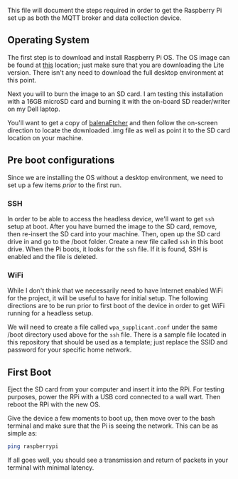 This file will document the steps required in order to get the Raspberry Pi set up as both the MQTT broker and data collection device.

## Operating System

The first step is to download and install Raspberry Pi OS.
The OS image can be found at [this](https://www.raspberrypi.org/downloads/raspberry-pi-os/) location; just make sure that you are downloading the Lite version.
There isn't any need to download the full desktop environment at this point.

Next you will to burn the image to an SD card.
I am testing this installation with a 16GB microSD card and burning it with the on-board SD reader/writer on my Dell laptop.

You'll want to get a copy of [balenaEtcher](https://www.balena.io/etcher/) and then follow the on-screen direction to locate the downloaded .img file as well as point it to the SD card location on your machine.


## Pre boot configurations

Since we are installing the OS without a desktop environment, we need to set up a few items *prior* to the first run.

### SSH

In order to be able to access the headless device, we'll want to get `ssh` setup at boot.
After you have burned the image to the SD card, remove, then re-insert the SD card into your machine.
Then, open up the SD card drive in and go to the /boot folder.
Create a new file called `ssh` in this boot drive.
When the Pi boots, it looks for the `ssh` file.
If it is found, SSH is enabled and the file is deleted.

### WiFi

While I don't think that we necessarily need to have Internet enabled WiFi for the project, it will be useful to have for initial setup.
The following directions are to be run prior to first boot of the device in order to get WiFi running for a headless setup.

We will need to create a file called `wpa_supplicant.conf` under the same /boot directory used above for the `ssh` file.
There is a sample file located in this repository that should be used as a template; just replace the SSID and password for your specific home network.

## First Boot

Eject the SD card from your computer and insert it into the RPi.
For testing purposes, power the RPi with a USB cord connected to a wall wart.
Then reboot the RPi with the new OS.

Give the device a few moments to boot up, then move over to the bash terminal and make sure that the Pi is seeing the network.
This can be as simple as:

```bash
ping raspberrypi
```

If all goes well, you should see a transmission and return of packets in your terminal with minimal latency.
